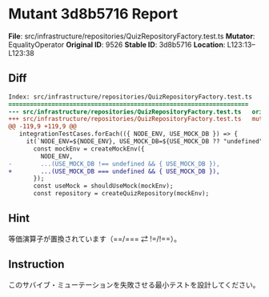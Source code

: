 # Mutant 3d8b5716 Report

**File**: src/infrastructure/repositories/QuizRepositoryFactory.test.ts
**Mutator**: EqualityOperator
**Original ID**: 9526
**Stable ID**: 3d8b5716
**Location**: L123:13–L123:38

## Diff

```diff
Index: src/infrastructure/repositories/QuizRepositoryFactory.test.ts
===================================================================
--- src/infrastructure/repositories/QuizRepositoryFactory.test.ts	original
+++ src/infrastructure/repositories/QuizRepositoryFactory.test.ts	mutated #9526
@@ -119,9 +119,9 @@
   integrationTestCases.forEach(({ NODE_ENV, USE_MOCK_DB }) => {
     it(`NODE_ENV=${NODE_ENV}, USE_MOCK_DB=${USE_MOCK_DB ?? "undefined"}: shouldUseMockとcreateQuizRepositoryの結果が一致する`, () => {
       const mockEnv = createMockEnv({
         NODE_ENV,
-        ...(USE_MOCK_DB !== undefined && { USE_MOCK_DB }),
+        ...(USE_MOCK_DB === undefined && { USE_MOCK_DB }),
       });
       const useMock = shouldUseMock(mockEnv);
       const repository = createQuizRepository(mockEnv);
```

## Hint

等価演算子が置換されています（==/=== ⇄ !=/!==）。

## Instruction

このサバイブ・ミューテーションを失敗させる最小テストを設計してください。
